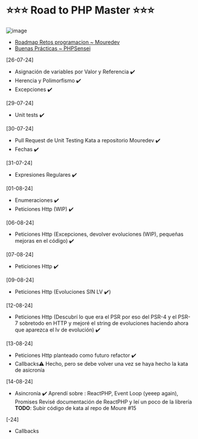 # ⭐⭐⭐ Road to PHP Master ⭐⭐⭐

![image](https://github.com/user-attachments/assets/34c9c4d3-e55e-4c25-9cbe-3633c012c004)

- [Roadmap Retos programacion ~ Mouredev](https://retosdeprogramacion.com/roadmap/#last)
- [Buenas Prácticas ~ PHPSensei](https://phpsensei.es/category/buenas-practicas/)


[26-07-24]

- Asignación de variables por Valor y Referencia ✔️
- Herencia y Polimorfismo ✔️
- Excepciones ✔️

[29-07-24]

- Unit tests ✔️

[30-07-24]

- Pull Request de Unit Testing Kata a repositorio Mouredev ✔️
- Fechas ✔️

[31-07-24]

- Expresiones Regulares ✔️

[01-08-24]

- Enumeraciones ✔️
- Peticiones Http (WIP) ✔️

[06-08-24]

- Peticiones Http (Excepciones, devolver evoluciones (WIP), pequeñas mejoras en el código) ✔️

[07-08-24]

- Peticiones Http ✔️

[09-08-24]

- Peticiones Http (Evoluciones SIN LV ✔️)

[12-08-24]

- Peticiones Http (Descubrí lo que era el PSR por eso del PSR-4 y el PSR-7 sobretodo en HTTP y mejoré el string de evoluciones haciendo ahora que aparezca el lv de evolución) ✔️

[13-08-24]

- Peticiones Http planteado como futuro refactor ✔️
- Callbacks⚠️ Hecho, pero se debe volver una vez se haya hecho la kata de asicronía 

[14-08-24]

- Asincronía ✔️
Aprendí sobre : ReactPHP, Event Loop (yeeep again), Promises
Revisé documentación de ReactPHP y leí un poco de la librería
**TODO**: Subir código de kata al repo de Moure #15

[-24]

- Callbacks 
